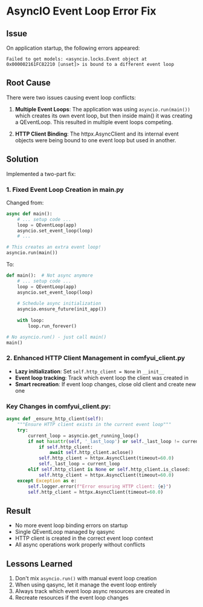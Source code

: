 # AsyncIO Event Loop Error Fix

## Issue
On application startup, the following errors appeared:
```
Failed to get models: <asyncio.locks.Event object at 0x000002161FC82210 [unset]> is bound to a different event loop
```

## Root Cause
There were two issues causing event loop conflicts:

1. **Multiple Event Loops**: The application was using `asyncio.run(main())` which creates its own event loop, but then inside main() it was creating a QEventLoop. This resulted in multiple event loops competing.

2. **HTTP Client Binding**: The httpx.AsyncClient and its internal event objects were being bound to one event loop but used in another.

## Solution
Implemented a two-part fix:

### 1. Fixed Event Loop Creation in main.py
Changed from:
```python
async def main():
    # ... setup code ...
    loop = QEventLoop(app)
    asyncio.set_event_loop(loop)
    # ...

# This creates an extra event loop!
asyncio.run(main())
```

To:
```python
def main():  # Not async anymore
    # ... setup code ...
    loop = QEventLoop(app)
    asyncio.set_event_loop(loop)
    
    # Schedule async initialization
    asyncio.ensure_future(init_app())
    
    with loop:
        loop.run_forever()

# No asyncio.run() - just call main()
main()
```

### 2. Enhanced HTTP Client Management in comfyui_client.py
- **Lazy initialization**: Set `self.http_client = None` in `__init__`
- **Event loop tracking**: Track which event loop the client was created in
- **Smart recreation**: If event loop changes, close old client and create new one

### Key Changes in comfyui_client.py:

```python
async def _ensure_http_client(self):
    """Ensure HTTP client exists in the current event loop"""
    try:
        current_loop = asyncio.get_running_loop()
        if not hasattr(self, '_last_loop') or self._last_loop != current_loop:
            if self.http_client:
                await self.http_client.aclose()
            self.http_client = httpx.AsyncClient(timeout=60.0)
            self._last_loop = current_loop
        elif self.http_client is None or self.http_client.is_closed:
            self.http_client = httpx.AsyncClient(timeout=60.0)
    except Exception as e:
        self.logger.error(f"Error ensuring HTTP client: {e}")
        self.http_client = httpx.AsyncClient(timeout=60.0)
```

## Result
- No more event loop binding errors on startup
- Single QEventLoop managed by qasync
- HTTP client is created in the correct event loop context
- All async operations work properly without conflicts

## Lessons Learned
1. Don't mix `asyncio.run()` with manual event loop creation
2. When using qasync, let it manage the event loop entirely
3. Always track which event loop async resources are created in
4. Recreate resources if the event loop changes